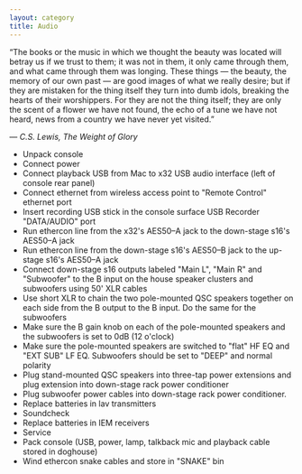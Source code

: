 ```yaml
---
layout: category
title: Audio
---
```


“The books or the music in which we thought the beauty was located will betray us if we trust to them; it was not in them, it only came through them, and what came through them was longing. These things — the beauty, the memory of our own past — are good images of what we really desire; but if they are mistaken for the thing itself they turn into dumb idols, breaking the hearts of their worshippers. For they are not the thing itself; they are only the scent of a flower we have not found, the echo of a tune we have not heard, news from a country we have never yet visited.” 

― *C.S. Lewis, The Weight of Glory*

<span id="checklist" class="hidden"></span>
- Unpack console
- Connect power
- Connect playback USB from Mac to x32 USB audio interface (left of console rear panel)
- Connect ethernet from wireless access point to "Remote Control" ethernet port
- Insert recording USB stick in the console surface USB Recorder "DATA/AUDIO" port
- Run ethercon line from the x32's AES50–A jack to the down-stage s16's AES50–A jack
- Run ethercon line from the down-stage s16's AES50–B jack to the up-stage s16's AES50–A jack
- Connect down-stage s16 outputs labeled "Main L", "Main R" and "Subwoofer" to the B input on the house speaker clusters and subwoofers using 50' XLR cables
- Use short XLR to chain the two pole-mounted QSC speakers together on each side from the B output to the B input. Do the same for the subwoofers
- Make sure the B gain knob on each of the pole-mounted speakers and the subwoofers is set to 0dB (12 o'clock)
- Make sure the pole-mounted speakers are switched to "flat" HF EQ and "EXT SUB" LF EQ. Subwoofers should be set to "DEEP" and normal polarity
- Plug stand-mounted QSC speakers into three-tap power extensions and plug extension into down-stage rack power conditioner
- Plug subwoofer power cables into down-stage rack power conditioner.
- Replace batteries in lav transmitters
- Soundcheck
- Replace batteries in IEM receivers
- Service
- Pack console (USB, power, lamp, talkback mic and playback cable stored in doghouse)
- Wind ethercon snake cables and store in "SNAKE" bin
